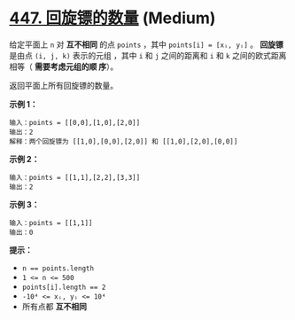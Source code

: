 # [447. 回旋镖的数量][link] (Medium)

[link]: https://leetcode.cn/problems/number-of-boomerangs/

给定平面上 `n` 对 **互不相同** 的点 `points` ，其中 `points[i] = [xᵢ, yᵢ]` 。 **回旋镖** 是由点 `(i,
j, k)` 表示的元组 ，其中 `i` 和 `j` 之间的距离和 `i` 和 `k` 之间的欧式距离相等（ **需要考虑元组的顺
序**）。

返回平面上所有回旋镖的数量。

**示例 1：**

```
输入：points = [[0,0],[1,0],[2,0]]
输出：2
解释：两个回旋镖为 [[1,0],[0,0],[2,0]] 和 [[1,0],[2,0],[0,0]]
```

**示例 2：**

```
输入：points = [[1,1],[2,2],[3,3]]
输出：2
```

**示例 3：**

```
输入：points = [[1,1]]
输出：0
```

**提示：**

- `n == points.length`
- `1 <= n <= 500`
- `points[i].length == 2`
- `-10⁴ <= xᵢ, yᵢ <= 10⁴`
- 所有点都 **互不相同**
